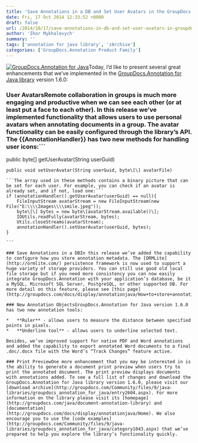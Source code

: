 ```yaml
---
title: 'Save Annotations in a DB and Set User Avatars in the GroupDocs.Annotation for Java Library'
date: Fri, 17 Oct 2014 12:33:52 +0000
draft: false
url: /2014/10/17/save-annotations-in-db-and-set-user-avatars-in-groupdocs-annotation-for-java-library/
author: 'Ihor Mykhalevych'
summary: ''
tags: ['annotation for java library', 'zArchive']
categories: ['GroupDocs.Annotation Product Family']
---
```


[![](https://blog.groupdocs.com/wp-content/uploads/sites/4/2014/04/GD_ANT_JavaIcon_1141.png "GroupDocs.Annotation for Java")](http://groupdocs.com/java/document-annotation-library)Today, I’d like to present several great enhancements that we’ve implemented in the [GroupDocs.Annotation for Java library](http://groupdocs.com/java/document-annotation-library) version 1.6.0:

### User AvatarsRemote collaboration in groups is much more engaging and productive when we can see each other (or at least put a face to each other). In this release we’ve implemented functionality that allows users to use personal avatars when annotating documents in a group. The avatar functionality can be easily configured through the library’s API. The {{AnnotationHandler}} has two new methods for handling user icons:```
public byte\[\] getUserAvatar(String userGuid)

``````
public void setUserAvatar(String userGuid, byte\[\] avatarFile)

```The array used in these methods contains a binary picture that can be set for each user. For example, you can check if an avatar is already set, and if not, load one:```
if (annotationHandler().getUserAvatar(userGuid) == null){
    FileInputStream avatarStream = new FileInputStream(new File("E:\\\\Images\\\\smile.jpeg"));
    byte\[\] bytes = new byte\[avatarStream.available()\];
    IOUtils.readFully(avatarStream, bytes);
    Utils.closeStreams(avatarStream);
    annotationHandler().setUserAvatar(userGuid, bytes);
}

```

### Save Annotations in a DBIn this release we’ve added the capability to configure how you store annotation metadata. The [ORMLite](http://ormlite.com/) persistence framework is now used to support a huge variety of storage providers. You can still use good old local file storage but if you need more consistency you can now easily integrate GroupDocs.Annotation with your application’s database, be it a MySQL, Microsoft SQL Server, PostgreSQL, or other supported DB. For more detail on this feature, please see [this page](http://groupdocs.com/docs/display/annotationjava/How+to+store+annotations+in+a+DB).

### New Annotation ObjectsGroupDocs.Annotation for Java version 1.6.0 has two new annotation tools:

*   **Ruler** - allows users to measure the distance between specified points in pixels.
*   **Underline tool** - allows users to underline selected text.

Besides, we’ve improved support for native PDF and Word annotations and added the capability to export annotated Word documents to a final .doc/.docx file with the Word’s “Track Changes” feature active.

### Print PreviewOne more enhancement that you may be interested in is the ability to generate a document print preview when users try to print the annotated document. The print preview displays documents with annotations added. To see a full list of changes and download the GroupDocs.Annotation for Java library version 1.6.0, please visit our [download archive](http://groupdocs.com/Community/files/9/java-libraries/groupdocs_annotation_for_java/entry2604.aspx). For more information on the library please visit its [homepage](http://groupdocs.com/java/document-annotation-library) and [documentation](http://groupdocs.com/docs/display/annotationjava/Home). We also encourage you to use the [code examples](http://groupdocs.com/Community/files/9/java-libraries/groupdocs_annotation_for_java/category1043.aspx) that we’ve prepared to help you explore the library’s functionality quickly.





